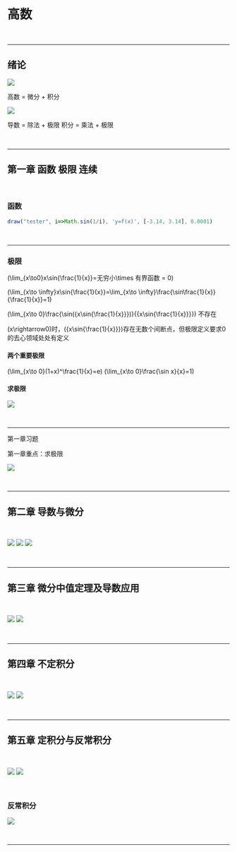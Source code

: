 <!-- @import "/root.css" -->
<!-- @import "/plotly.js" -->
<!-- @import "/drawFun.js" -->

# 高数
<br>

---

## 绪论

![](image/高数/1650000941278.png)


高数 = 微分 + 积分

![](image/高数/1650001735771.png)

导数 = 除法 + 极限
积分 = 乘法 + 极限

<br>

---


## 第一章 函数 极限 连续

<br>

### 函数

```javascript {cmd element="<div id='tester' width=100%></div>"}
draw("tester", i=>Math.sin(1/i), 'y=f(x)', [-3.14, 3.14], 0.0001)
```

<br><hr class=short>

### 极限

\(\lim_{x\to0}x\sin{\frac{1}{x}}=无穷小\times 有界函数 = 0\)

\(\lim_{x\to \infty}x\sin{\frac{1}{x}}=\lim_{x\to \infty}\frac{\sin\frac{1}{x}}{\frac{1}{x}}=1\)

\(\lim_{x\to 0}\frac{\sin({x\sin{\frac{1}{x}}})}{{x\sin{\frac{1}{x}}}}\) 不存在

\(x\rightarrow0\)时，\({x\sin{\frac{1}{x}}}\)存在无数个间断点，但极限定义要求0的去心领域处处有定义

#### 两个重要极限
\(\lim_{x\to 0}(1+x)^\frac{1}{x}=e\)
\(\lim_{x\to 0}\frac{\sin x}{x}=1\)


#### 求极限

![](image/高数课快速笔记/1650110699129.png)

<br><hr class=short>


第一章习题

第一章重点：求极限

![](image/高数课快速笔记/1650357385120.png)

<br>

---


## 第二章 导数与微分

<br>

![](image/高数课快速笔记/1650805648866.png)
![](image/高数课快速笔记/1650805681916.png)
![](image/高数课快速笔记/1650809329054.png)

<br><hr>

## 第三章 微分中值定理及导数应用

<br>

![](image/高数课快速笔记/1651070533248.png)
![](image/高数课快速笔记/1651070683518.png)

<br><hr>

## 第四章 不定积分

<br>

![](image/高数课快速笔记/1653212003694.png)
![](image/高数课快速笔记/1653212024700.png)

<br><hr>

## 第五章 定积分与反常积分

<br>

![](image/高数课快速笔记/1653310874113.png)
![](image/高数课快速笔记/1653310920024.png)

<br>

### 反常积分
![](image/高数课快速笔记/1655117066069.png)

<br><hr>
